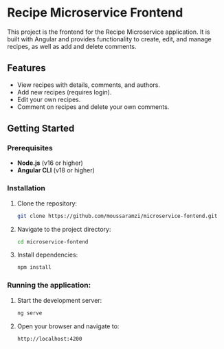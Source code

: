 # Recipe Microservice Frontend

This project is the frontend for the Recipe Microservice application. It is built with Angular and provides functionality to create, edit, and manage recipes, as well as add and delete comments.

## Features

- View recipes with details, comments, and authors.
- Add new recipes (requires login).
- Edit your own recipes.
- Comment on recipes and delete your own comments.

## Getting Started

### Prerequisites

- **Node.js** (v16 or higher)
- **Angular CLI** (v18 or higher)

### Installation

1. Clone the repository:

   ```bash
   git clone https://github.com/moussaramzi/microservice-fontend.git
2. Navigate to the project directory:

   ```bash
   cd microservice-fontend
3. Install dependencies:

   ```bash
   npm install
### Running the application:

1. Start the development server:

   ```bash
   ng serve
2. Open your browser and navigate to:

   ```bash
   http://localhost:4200
